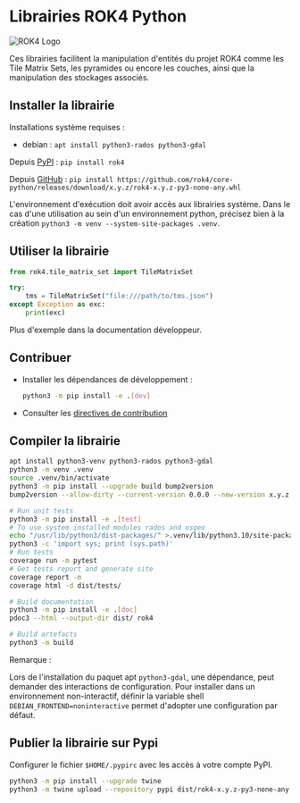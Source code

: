 # Librairies ROK4 Python

![ROK4 Logo](https://rok4.github.io/assets/images/rok4.png)

Ces librairies facilitent la manipulation d'entités du projet ROK4 comme les Tile Matrix Sets, les pyramides ou encore les couches, ainsi que la manipulation des stockages associés.

## Installer la librairie

Installations système requises :

* debian : `apt install python3-rados python3-gdal`

Depuis [PyPI](https://pypi.org/project/rok4/) : `pip install rok4`

Depuis [GitHub](https://github.com/rok4/core-python/releases/) : `pip install https://github.com/rok4/core-python/releases/download/x.y.z/rok4-x.y.z-py3-none-any.whl`

L'environnement d'exécution doit avoir accès aux librairies système. Dans le cas d'une utilisation au sein d'un environnement python, précisez bien à la création `python3 -m venv --system-site-packages .venv`.

## Utiliser la librairie

```python
from rok4.tile_matrix_set import TileMatrixSet

try:
    tms = TileMatrixSet("file:///path/to/tms.json")
except Exception as exc:
    print(exc)
```

Plus d'exemple dans la documentation développeur.

## Contribuer

* Installer les dépendances de développement :

    ```sh
    python3 -m pip install -e .[dev]
    ```

* Consulter les [directives de contribution](./CONTRIBUTING.md)

## Compiler la librairie

```sh
apt install python3-venv python3-rados python3-gdal
python3 -m venv .venv
source .venv/bin/activate
python3 -m pip install --upgrade build bump2version
bump2version --allow-dirty --current-version 0.0.0 --new-version x.y.z patch pyproject.toml src/rok4/__init__.py

# Run unit tests
python3 -m pip install -e .[test]
# To use system installed modules rados and osgeo
echo "/usr/lib/python3/dist-packages/" >.venv/lib/python3.10/site-packages/system.pth
python3 -c 'import sys; print (sys.path)'
# Run tests
coverage run -m pytest
# Get tests report and generate site
coverage report -m
coverage html -d dist/tests/

# Build documentation
python3 -m pip install -e .[doc]
pdoc3 --html --output-dir dist/ rok4

# Build artefacts
python3 -m build
```

Remarque :

Lors de l'installation du paquet apt `python3-gdal`, une dépendance, peut demander des interactions de configuration. Pour installer dans un environnement non-interactif, définir la variable shell `DEBIAN_FRONTEND=noninteractive` permet d'adopter une configuration par défaut.

## Publier la librairie sur Pypi

Configurer le fichier `$HOME/.pypirc` avec les accès à votre compte PyPI.

```sh
python3 -m pip install --upgrade twine
python3 -m twine upload --repository pypi dist/rok4-x.y.z-py3-none-any.whl dist/rok4-x.y.z.tar.gz
```
